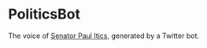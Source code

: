 PoliticsBot
===========

The voice of [Senator Paul Itics](https://twitter.com/politicianbot), generated by a Twitter bot.